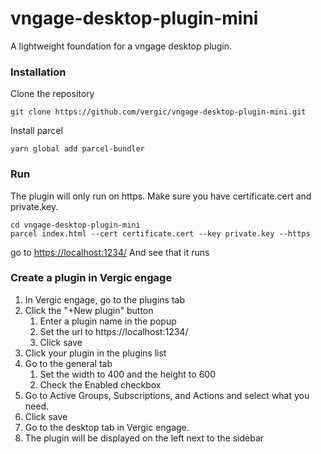 # vngage-desktop-plugin-mini
A lightweight foundation for a vngage desktop plugin.

### Installation
Clone the repository
```
git clone https://github.com/vergic/vngage-desktop-plugin-mini.git
```

Install parcel

```
yarn global add parcel-bundler
```

### Run
The plugin will only run on https.
Make sure you have certificate.cert and private.key.

```
cd vngage-desktop-plugin-mini
parcel index.html --cert certificate.cert --key private.key --https
```
go to [https://localhost:1234/](https://localhost:1234/)
And see that it runs

### Create a plugin in Vergic engage
1. In Vergic engage, go to the plugins tab
1. Click the "+New plugin" button
    1. Enter a plugin name in the popup
    1. Set the url to https://localhost:1234/
    1. Click save
1. Click your plugin in the plugins list
1. Go to the general tab
    1. Set the width to 400 and the height to 600
    1. Check the Enabled checkbox
1. Go to Active Groups, Subscriptions, and Actions and select what you need.
1. Click save
1. Go to the desktop tab in Vergic engage.
1. The plugin will be displayed on the left next to the sidebar

